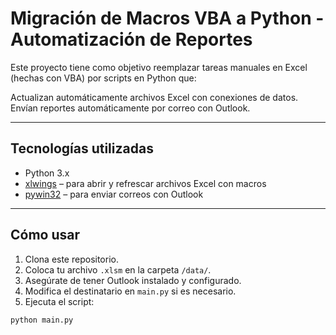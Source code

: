 # Migración de Macros VBA a Python - Automatización de Reportes

Este proyecto tiene como objetivo reemplazar tareas manuales en Excel (hechas con VBA) por scripts en Python que:

Actualizan automáticamente archivos Excel con conexiones de datos.  
Envían reportes automáticamente por correo con Outlook.

---

## Tecnologías utilizadas

- Python 3.x
- [xlwings](https://pypi.org/project/xlwings/) – para abrir y refrescar archivos Excel con macros
- [pywin32](https://pypi.org/project/pywin32/) – para enviar correos con Outlook

---

## Cómo usar

1. Clona este repositorio.
2. Coloca tu archivo `.xlsm` en la carpeta `/data/`.
3. Asegúrate de tener Outlook instalado y configurado.
4. Modifica el destinatario en `main.py` si es necesario.
5. Ejecuta el script:

```bash
python main.py
